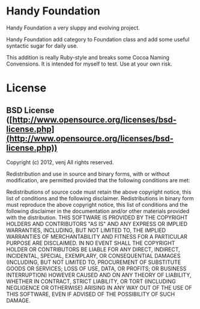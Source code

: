 Handy Foundation
================

Handy Foundation a very sluppy and evolving project. 

Handy Foundation add category to Foundation class and add some useful syntactic sugar for daily use. 

This addition is really Ruby-style and breaks some Cocoa Naming Convensions. It is intended for myself to test. Use at your own risk.


License
=======

BSD License ([http://www.opensource.org/licenses/bsd-license.php](http://www.opensource.org/licenses/bsd-license.php))
------------------------------------------------------------------

Copyright (c) 2012, venj
All rights reserved.

Redistribution and use in source and binary forms, with or without modification, are permitted provided that the following conditions are met:

Redistributions of source code must retain the above copyright notice, this list of conditions and the following disclaimer.
Redistributions in binary form must reproduce the above copyright notice, this list of conditions and the following disclaimer in the documentation and/or other materials provided with the distribution.
THIS SOFTWARE IS PROVIDED BY THE COPYRIGHT HOLDERS AND CONTRIBUTORS "AS IS" AND ANY EXPRESS OR IMPLIED WARRANTIES, INCLUDING, BUT NOT LIMITED TO, THE IMPLIED WARRANTIES OF MERCHANTABILITY AND FITNESS FOR A PARTICULAR PURPOSE ARE DISCLAIMED. IN NO EVENT SHALL THE COPYRIGHT HOLDER OR CONTRIBUTORS BE LIABLE FOR ANY DIRECT, INDIRECT, INCIDENTAL, SPECIAL, EXEMPLARY, OR CONSEQUENTIAL DAMAGES (INCLUDING, BUT NOT LIMITED TO, PROCUREMENT OF SUBSTITUTE GOODS OR SERVICES; LOSS OF USE, DATA, OR PROFITS; OR BUSINESS INTERRUPTION) HOWEVER CAUSED AND ON ANY THEORY OF LIABILITY, WHETHER IN CONTRACT, STRICT LIABILITY, OR TORT (INCLUDING NEGLIGENCE OR OTHERWISE) ARISING IN ANY WAY OUT OF THE USE OF THIS SOFTWARE, EVEN IF ADVISED OF THE POSSIBILITY OF SUCH DAMAGE.
